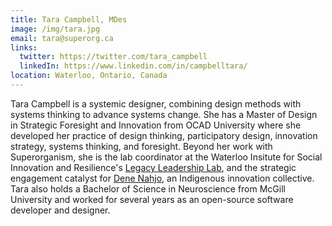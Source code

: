 ```yaml
---
title: Tara Campbell, MDes
image: /img/tara.jpg
email: tara@superorg.ca
links:
  twitter: https://twitter.com/tara_campbell
  linkedIn: https://www.linkedin.com/in/campbelltara/
location: Waterloo, Ontario, Canada
---
```


Tara Campbell is a systemic designer, combining design methods with systems thinking to advance systems change. She has a Master of Design in Strategic Foresight and Innovation from OCAD University where she developed her practice of design thinking, participatory design, innovation strategy, systems thinking, and foresight. Beyond her work with Superorganism, she is the lab coordinator at the Waterloo Insitute for Social Innovation and Resilience's [Legacy Leadership Lab](https://uwaterloo.ca/legacy-leadership-lab/), and the strategic engagement catalyst for [Dene Nahjo](https://www.denenahjo.com/), an Indigenous innovation collective. Tara also holds a Bachelor of Science in Neuroscience from McGill University and worked for several years as an open-source software developer and designer.